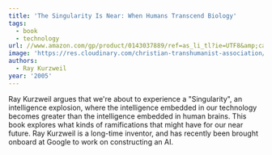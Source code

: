 ```yaml
---
title: 'The Singularity Is Near: When Humans Transcend Biology'
tags:
  - book
  - technology
url: //www.amazon.com/gp/product/0143037889/ref=as_li_tl?ie=UTF8&amp;camp=1789&amp;creative=390957&amp;creativeASIN=0143037889&amp;linkCode=as2&amp;tag=micahredding-20&amp;linkId=ISKWUDWO22RZHJNI
image: 'https://res.cloudinary.com/christian-transhumanist-association/image/upload/v1757363062/books/81tSvs_aWhL._SL1500_.jpg'
authors:
  - Ray Kurzweil
year: '2005'
---
```

Ray Kurzweil argues that we're about to experience a "Singularity", an intelligence explosion, where the intelligence embedded in our technology becomes greater than the intelligence embedded in human brains. This book explores what kinds of ramifications that might have for our near future. Ray Kurzweil is a long-time inventor, and has recently been brought onboard at Google to work on constructing an AI.
